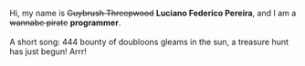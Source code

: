 Hi, my name is ~~Guybrush Threepwood~~ **Luciano Federico Pereira**, and I am a ~~wannabe pirate~~ **programmer**.<br><br>A short song: 444 bounty of doubloons gleams in the sun, a treasure hunt has just begun! Arrr!
